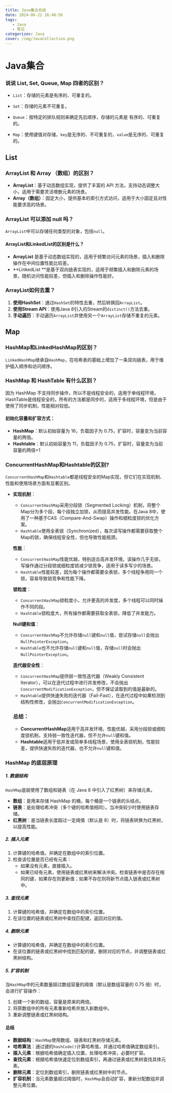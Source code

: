 ```yaml
---
title: Java集合总结
date: 2024-06-22 16:48:56
tags: 
   - Java
   - 笔记
categorizes: Java
cover: /img/JavaCollection.png
---
```


# Java集合

### 说说 List, Set, Queue, Map 四者的区别？

- `List`：存储的元素是有序的、可重复的。

- `Set`：存储的元素不可重复。
- `Queue`：按特定的排队规则来确定先后顺序，存储的元素是 有序的、可重复的。
- `Map`：使用键值对存储，`key`是无序的、不可重复的，`value`是无序的、可重复的。

## List

### ArrayList 和 Array （数组）的区别？

- **ArrayList**：基于动态数组实现，提供了丰富的 API 方法，支持动态调整大小，适用于需要灵活增删元素的场景。
- **Array（数组）**：固定大小，提供基本的索引方式访问，适用于大小固定且对性能要求高的场景。 

### ArrayList 可以添加 null 吗？

`ArrayList`中可以存储任何类型的对象，包括`null`。

#### ArrayList和LinkedList的区别是什么？

- **ArrayList** 是基于动态数组实现的，适用于频繁访问元素的场景，插入和删除操作在中间位置性能比较差。
- **LinkedList **是基于双向链表实现的，适用于频繁插入和删除元素的场景，随机访问性能较差，但插入和删除操作性能好。

### ArrayList如何去重？

1. **使用HashSet**：通过`HashSet`的特性去重，然后转换回`ArrayList`。
2. **使用Stream API**：使用Java 8引入的Stream的`distinct()`方法去重。
3. **手动遍历**：手动遍历`ArrayList`并使用另一个`ArrayList`存储不重复的元素。



## Map

### HashMap和LinkedHashMap的区别？

`LinkedHashMap`继承自`HashMap`，在哈希表的基础上增加了一条双向链表，用于维护插入顺序和访问顺序。



### HashMap 和 HashTable 有什么区别？

因为 HashMap 不支持同步操作，所以不是线程安全的，适用于单线程环境，HashTable是线程安全的，所有的方法都是同步的，适用于多线程环境，但是由于使用了同步机制，性能相对较低。



#### 初始化容量和扩容方式：

- **HashMap**：默认初始容量为 16，负载因子为 0.75，扩容时，容量变为当前容量的两倍。
- **Hashtable**：默认初始容量为 11，负载因子为 0.75，扩容时，容量变为当前容量的两倍+1



### ConcurrentHashMap和Hashtable的区别?

`ConcurrentHashMap`和`Hashtable`都是线程安全的Map实现，但它们在实现机制、性能和使用场景方面有显著区别。

- **实现机制**：

  - `ConcurrentHashMap`采用分段锁（Segmented Locking）机制，将整个Map分为多个段，每个段独立加锁，从而提高并发性能。在Java 8中，使用了一种基于CAS（Compare-And-Swap）操作和细粒度锁的优化方案。
  - `Hashtable`使用全表锁（Synchronized），每次读写操作都需要获取整个Map的锁，确保线程安全性，但也导致性能瓶颈。

  **性能**：

  - `ConcurrentHashMap`性能优越，特别适合高并发环境。读操作几乎无锁，写操作通过分段锁或细粒度锁减少锁竞争，适用于读多写少的场景。
  - `Hashtable`性能较差，因为每个操作都需要全表锁，多个线程争用同一个锁，容易导致锁竞争和性能下降。

  **锁粒度**：

  - `ConcurrentHashMap`锁粒度小，允许更高的并发度，多个线程可以同时操作不同的段。
  - `Hashtable`锁粒度大，所有操作都需要获取全表锁，降低了并发能力。

  **Null键和值**：

  - `ConcurrentHashMap`不允许存储`null`键和`null`值，尝试存储`null`会抛出`NullPointerException`。
  - `Hashtable`也不允许存储`null`键和`null`值，存储`null`时会抛出`NullPointerException`。

  **迭代器安全性**：

  - `ConcurrentHashMap`提供弱一致性迭代器（Weakly Consistent Iterator），可以在迭代过程中进行并发修改，不会抛出`ConcurrentModificationException`，但不保证读取到的值是最新的。
  - `Hashtable`提供快速失败的迭代器（Fail-Fast），在迭代过程中如果检测到结构性修改，会抛出`ConcurrentModificationException`。

  ### 总结：

  - **ConcurrentHashMap**适用于高并发环境，性能优越，采用分段锁或细粒度锁机制，支持弱一致性迭代器，但不允许`null`键和值。
  - **Hashtable**适用于低并发或简单多线程场景，使用全表锁机制，性能较差，提供快速失败的迭代器，也不允许`null`键和值。



### HashMap 的底层原理

##### 1. 数据结构

`HashMap`底层使用了数组和链表（在 Java 8 中引入了红黑树）来存储元素。

- **数组**：是用来存储 HashMap 的桶，每个桶是一个链表的头结点。
- **链表**：是处理哈希冲突（多个键的哈希值相同）。当冲突较少时使用链表存储。
- **红黑树**：是当链表长度超过一定阈值（默认是 8）时，将链表转换为红黑树，以提高性能。

#####  2. 插入元素

1. 计算键的哈希值，并确定在数组中的索引位置。
2. 检查该位置是否已经有元素：
   - 如果没有元素，直接插入。
   - 如果已经有元素，使用链表或红黑树来解决冲突。检查链表中是否存在相同的键，如果存在则更新值；如果不存在则将新节点插入链表或红黑树中。

##### 3. 查找元素

1. 计算键的哈希值，并确定在数组中的索引位置。
2. 在该位置的链表或红黑树中查找匹配键，返回对应的值。

##### 4. 删除元素

- 计算键的哈希值，并确定在数组中的索引位置。
- 在该位置的链表或红黑树中找到匹配的键，删除对应的节点，并调整链表或红黑树结构。

##### 5. 扩容机制

当`HashMap`中的元素数量超过数组容量的阈值（默认是数组容量的 0.75 倍）时，会进行扩容操作：

1. 创建一个新的数组，容量是原来的两倍。
2. 将原数组中的所有元素重新哈希并放入新数组中。
3. 重新调整链表或红黑树结构。

#### 总结

- **数据结构**：`HashMap`使用数组、链表和红黑树存储元素。
- **哈希算法**：通过键的`hashCode()`计算哈希值，并通过哈希值确定数组索引。
- **插入元素**：根据哈希值确定插入位置，处理哈希冲突，必要时扩容。
- **查找元素**：根据哈希值快速定位到数组索引，再通过链表或红黑树查找具体元素。
- **删除元素**：定位到数组索引，删除链表或红黑树中的节点。
- **扩容机制**：当元素数量超过阈值时，`HashMap`会自动扩容，重新分配数组并调整元素位置。
